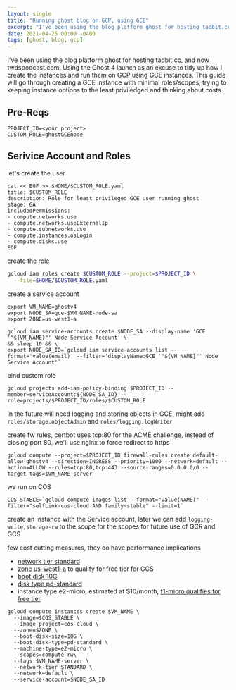 ```yaml
---
layout: single
title: "Running ghost blog on GCP, using GCE"
excerpt: "I've been using the blog platform ghost for hosting tadbit.cc, and now twdspodcast.com. Using the Ghost 4 launch as an excuse to tidy up how I create the instances and run them on GCP using GCE instances"
date: 2021-04-25 00:00 -0400
tags: [ghost, blog, gcp]
---
```


I've been using the blog platform ghost for hosting tadbit.cc, and now twdspodcast.com. Using the Ghost 4 launch as an excuse to tidy up how I create the instances and run them on GCP using GCE instances. This guide will go through creating a GCE instance with minimal roles/scopes, trying to keeping instance options to the least priviledged and thinking about costs. 

## Pre-Reqs

```
PROJECT_ID=<your project>
CUSTOM_ROLE=ghostGCEnode
```

## Serivice Account and Roles

let's create the user

```shell
cat << EOF >> $HOME/$CUSTOM_ROLE.yaml
title: $CUSTOM_ROLE
description: Role for least privileged GCE user running ghost 
stage: GA
includedPermissions:
- compute.networks.use
- compute.networks.useExternalIp
- compute.subnetworks.use
- compute.instances.osLogin
- compute.disks.use
EOF
 ```

create the role

```sh
gcloud iam roles create $CUSTOM_ROLE --project=$PROJECT_ID \
  --file=$HOME/$CUSTOM_ROLE.yaml
```

create a service account

```shell
export VM_NAME=ghostv4
export NODE_SA=gce-$VM_NAME-node-sa
export ZONE=us-west1-a

gcloud iam service-accounts create $NODE_SA --display-name 'GCE '"${VM_NAME}"' Node Service Account' \
&& sleep 10 && \
export NODE_SA_ID=`gcloud iam service-accounts list --format='value(email)' --filter='displayName:GCE '"${VM_NAME}"' Node Service Account'`
```

bind custom role

```shell
gcloud projects add-iam-policy-binding $PROJECT_ID --member=serviceAccount:${NODE_SA_ID} --role=projects/$PROJECT_ID/roles/$CUSTOM_ROLE
```

In the future will need logging and storing objects in GCE, might add `roles/storage.objectAdmin` and `roles/logging.logWriter`

create fw rules, certbot uses tcp:80 for the ACME challenge, instead of closing port 80, we'll use nginx to force redirect to https

```shell
gcloud compute --project=$PROJECT_ID firewall-rules create default-allow-ghostv4 --direction=INGRESS --priority=1000 --network=default --action=ALLOW --rules=tcp:80,tcp:443 --source-ranges=0.0.0.0/0 --target-tags=$VM_NAME-server
```

we run on COS

```shell
COS_STABLE=`gcloud compute images list --format="value(NAME)" --filter="selfLink~cos-cloud AND family~stable" --limit=1`
```

create an instance with the Service account, later we can add `logging-write,storage-rw` to the scope for the scopes for future use of GCR and GCS

few cost cutting measures, they do have performance implications
* [network tier standard](https://cloud.google.com/network-tiers)
* [zone us-west1-a](https://cloud.google.com/free/docs/gcp-free-tier#free-tier-usage-limits) to qualify for free tier for GCS 
* [boot disk 10G](https://cloud.google.com/compute/disks-image-pricing#disk)
* [disk type pd-standard](https://cloud.google.com/compute/docs/disks#disk-types)
* instance type e2-micro, estimated at $10/month, [f1-micro qualifies for free tier](https://cloud.google.com/free/docs/gcp-free-tier#free-tier-usage-limits)

```shell
gcloud compute instances create $VM_NAME \
  --image=$COS_STABLE \
  --image-project=cos-cloud \
  --zone=$ZONE \
  --boot-disk-size=10G \
  --boot-disk-type=pd-standard \
  --machine-type=e2-micro \
  --scopes=compute-rw\
  --tags $VM_NAME-server \
  --network-tier STANDARD \
  --network=default \
  --service-account=$NODE_SA_ID
```

